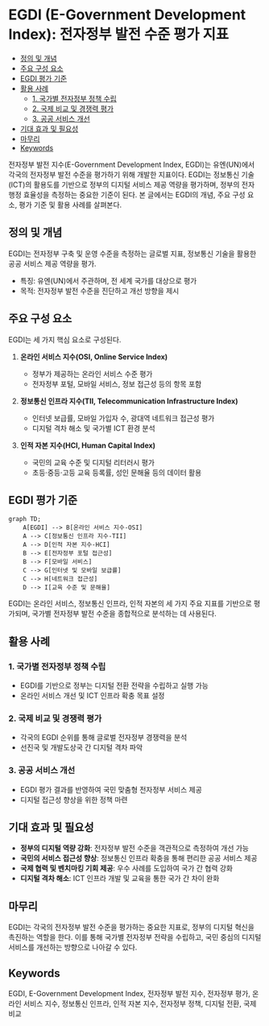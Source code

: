 # EGDI (E-Government Development Index): 전자정부 발전 수준 평가 지표

<!-- mtoc-start -->

- [정의 및 개념](#정의-및-개념)
- [주요 구성 요소](#주요-구성-요소)
- [EGDI 평가 기준](#egdi-평가-기준)
- [활용 사례](#활용-사례)
  - [1. 국가별 전자정부 정책 수립](#1-국가별-전자정부-정책-수립)
  - [2. 국제 비교 및 경쟁력 평가](#2-국제-비교-및-경쟁력-평가)
  - [3. 공공 서비스 개선](#3-공공-서비스-개선)
- [기대 효과 및 필요성](#기대-효과-및-필요성)
- [마무리](#마무리)
- [Keywords](#keywords)

<!-- mtoc-end -->

전자정부 발전 지수(E-Government Development Index, EGDI)는 유엔(UN)에서 각국의 전자정부 발전 수준을 평가하기 위해 개발한 지표이다. EGDI는 정보통신 기술(ICT)의 활용도를 기반으로 정부의 디지털 서비스 제공 역량을 평가하며, 정부의 전자 행정 효율성을 측정하는 중요한 기준이 된다. 본 글에서는 EGDI의 개념, 주요 구성 요소, 평가 기준 및 활용 사례를 살펴본다.

## 정의 및 개념

EGDI는 전자정부 구축 및 운영 수준을 측정하는 글로벌 지표, 정보통신 기술을 활용한 공공 서비스 제공 역량을 평가.

- 특징: 유엔(UN)에서 주관하며, 전 세계 국가를 대상으로 평가
- 목적: 전자정부 발전 수준을 진단하고 개선 방향을 제시

## 주요 구성 요소

EGDI는 세 가지 핵심 요소로 구성된다.

1. **온라인 서비스 지수(OSI, Online Service Index)**

   - 정부가 제공하는 온라인 서비스 수준 평가
   - 전자정부 포털, 모바일 서비스, 정보 접근성 등의 항목 포함

2. **정보통신 인프라 지수(TII, Telecommunication Infrastructure Index)**

   - 인터넷 보급률, 모바일 가입자 수, 광대역 네트워크 접근성 평가
   - 디지털 격차 해소 및 국가별 ICT 환경 분석

3. **인적 자본 지수(HCI, Human Capital Index)**
   - 국민의 교육 수준 및 디지털 리터러시 평가
   - 초등·중등·고등 교육 등록률, 성인 문해율 등의 데이터 활용

## EGDI 평가 기준

```mermaid
graph TD;
    A[EGDI] --> B[온라인 서비스 지수-OSI]
    A --> C[정보통신 인프라 지수-TII]
    A --> D[인적 자본 지수-HCI]
    B --> E[전자정부 포털 접근성]
    B --> F[모바일 서비스]
    C --> G[인터넷 및 모바일 보급률]
    C --> H[네트워크 접근성]
    D --> I[교육 수준 및 문해율]
```

EGDI는 온라인 서비스, 정보통신 인프라, 인적 자본의 세 가지 주요 지표를 기반으로 평가되며, 국가별 전자정부 발전 수준을 종합적으로 분석하는 데 사용된다.

## 활용 사례

### 1. 국가별 전자정부 정책 수립

- EGDI를 기반으로 정부는 디지털 전환 전략을 수립하고 실행 가능
- 온라인 서비스 개선 및 ICT 인프라 확충 목표 설정

### 2. 국제 비교 및 경쟁력 평가

- 각국의 EGDI 순위를 통해 글로벌 전자정부 경쟁력을 분석
- 선진국 및 개발도상국 간 디지털 격차 파악

### 3. 공공 서비스 개선

- EGDI 평가 결과를 반영하여 국민 맞춤형 전자정부 서비스 제공
- 디지털 접근성 향상을 위한 정책 마련

## 기대 효과 및 필요성

- **정부의 디지털 역량 강화**: 전자정부 발전 수준을 객관적으로 측정하여 개선 가능
- **국민의 서비스 접근성 향상**: 정보통신 인프라 확충을 통해 편리한 공공 서비스 제공
- **국제 협력 및 벤치마킹 기회 제공**: 우수 사례를 도입하여 국가 간 협력 강화
- **디지털 격차 해소**: ICT 인프라 개발 및 교육을 통한 국가 간 차이 완화

## 마무리

EGDI는 각국의 전자정부 발전 수준을 평가하는 중요한 지표로, 정부의 디지털 혁신을 촉진하는 역할을 한다. 이를 통해 국가별 전자정부 전략을 수립하고, 국민 중심의 디지털 서비스를 개선하는 방향으로 나아갈 수 있다.

## Keywords

EGDI, E-Government Development Index, 전자정부 발전 지수, 전자정부 평가, 온라인 서비스 지수, 정보통신 인프라, 인적 자본 지수, 전자정부 정책, 디지털 전환, 국제 비교
